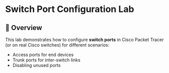 # Switch Port Configuration Lab

## 📌 Overview
This lab demonstrates how to configure **switch ports** in Cisco Packet Tracer (or on real Cisco switches) for different scenarios:
- Access ports for end devices
- Trunk ports for inter-switch links
- Disabling unused ports
